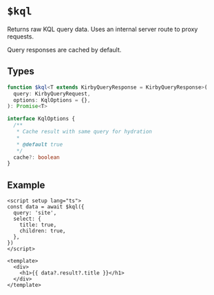 # `$kql`

Returns raw KQL query data. Uses an internal server route to proxy requests.

Query responses are cached by default.

## Types

```ts
function $kql<T extends KirbyQueryResponse = KirbyQueryResponse>(
  query: KirbyQueryRequest,
  options: KqlOptions = {},
): Promise<T>

interface KqlOptions {
  /**
   * Cache result with same query for hydration
   *
   * @default true
   */
  cache?: boolean
}
```

## Example

```vue
<script setup lang="ts">
const data = await $kql({
  query: 'site',
  select: {
    title: true,
    children: true,
  },
})
</script>

<template>
  <div>
    <h1>{{ data?.result?.title }}</h1>
  </div>
</template>
```
